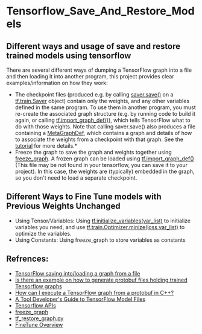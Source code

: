 # Tensorflow_Save_And_Restore_Models

## Different ways and usage of save and restore trained models using tensorflow

There are several different ways of dumping a TensorFlow graph into a file and then loading it into another program, this project provides clear examples/information on how they work:

* The checkpoint files (produced e.g. by calling [saver.save()](https://www.tensorflow.org/versions/r0.10/api_docs/python/state_ops.html#Saver.save) on a [tf.train.Saver](https://www.tensorflow.org/versions/r0.10/api_docs/python/state_ops.html#Saver) object) contain only the weights, and any other variables defined in the same program. To use them in another program, you must re-create the associated graph structure (e.g. by running code to build it again, or calling [tf.import_graph_def()](https://www.tensorflow.org/versions/r0.10/api_docs/python/framework.html#import_graph_def)), which tells TensorFlow what to do with those weights. Note that calling saver.save() also produces a file containing a [MetaGraphDef](https://www.tensorflow.org/versions/r0.10/how_tos/meta_graph/index.html), which contains a graph and details of how to associate the weights from a checkpoint with that graph. See the [tutorial](https://www.tensorflow.org/versions/r0.10/how_tos/meta_graph/index.html) for more details.* 
* Freeze the graph to save the graph and weights together using [freeze_graph](https://github.com/tensorflow/tensorflow/blob/master/tensorflow/python/tools/freeze_graph.py). A frozen graph can be loaded using [tf.import_graph_def()](https://www.tensorflow.org/versions/r0.10/api_docs/python/framework.html#import_graph_def)(This file may be not found in your tensorflow, you can save it to your project). In this case, the weights are (typically) embedded in the graph, so you don't need to load a separate checkpoint.

## Different Ways to Fine Tune models with Previous Weights Unchanged

* Using Tensor/Variables: Using [tf.initialize_variables(var_list)](https://www.tensorflow.org/versions/r0.10/api_docs/python/state_ops.html#initialize_variables) to initialize variables you need, and use [tf.train.Optimizer.minize(loss,var_list)](https://www.tensorflow.org/versions/r0.10/api_docs/python/train.html#Optimizer) to optimize the variables.
* Using Constants: Using freeze_graph to store variables as constants



## Refrences:
* [TensorFlow saving into/loading a graph from a file](http://stackoverflow.com/questions/38947658/tensorflow-saving-into-loading-a-graph-from-a-file)
* [Is there an example on how to generate protobuf files holding trained Tensorflow graphs](http://stackoverflow.com/questions/34343259/is-there-an-example-on-how-to-generate-protobuf-files-holding-trained-tensorflow?rq=1)
* [How can I execute a TensorFlow graph from a protobuf in C++?](http://stackoverflow.com/questions/34353160/how-can-i-execute-a-tensorflow-graph-from-a-protobuf-in-c?rq=1)
* [A Tool Developer's Guide to TensorFlow Model Files](https://www.tensorflow.org/versions/r0.9/how_tos/tool_developers/index.html#a-tool-developers-guide-to-tensorflow-model-files)
* [Tensorflow APIs](https://www.tensorflow.org/versions/r0.9/api_docs/index.html)
* [freeze_graph](https://github.com/tensorflow/tensorflow/blob/master/tensorflow/python/tools/freeze_graph.py)
* [tf_restore_graph.py](https://gist.github.com/nikitakit/6ef3b72be67b86cb7868)
* [FineTune Overview](http://cs231n.github.io/transfer-learning/)



